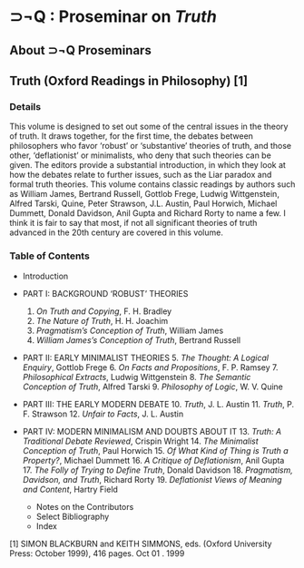 ⊃¬Q : Proseminar on *Truth*
===========================

About ⊃¬Q Proseminars
---------------------

Truth (Oxford Readings in Philosophy) [1]
-----------------------------------------

### Details

This volume is designed to set out some of the central issues in the
theory of truth. It draws together, for the first time, the debates
between philosophers who favor ‘robust’ or ‘substantive’ theories of
truth, and those other, ‘deflationist’ or minimalists, who deny that
such theories can be given. The editors provide a substantial
introduction, in which they look at how the debates relate to further
issues, such as the Liar paradox and formal truth theories. This volume
contains classic readings by authors such as William James, Bertrand
Russell, Gottlob Frege, Ludwig Wittgenstein, Alfred Tarski, Quine, Peter
Strawson, J.L. Austin, Paul Horwich, Michael Dummett, Donald Davidson,
Anil Gupta and Richard Rorty to name a few. I think it is fair to say
that most, if not all significant theories of truth advanced in the 20th
century are covered in this volume.

### Table of Contents

-   Introduction
-   PART I: BACKGROUND ‘ROBUST’ THEORIES
    1.  *On Truth and Copying*, F. H. Bradley
    2.  *The Nature of Truth*, H. H. Joachim
    3.  *Pragmatism’s Conception of Truth*, William James
    4.  *William James’s Conception of Truth*, Bertrand Russell

-   PART II: EARLY MINIMALIST THEORIES
    5.  *The Thought: A Logical Enquiry*, Gottlob Frege
    6.  *On Facts and Propositions*, F. P. Ramsey
    7.  *Philosophical Extracts*, Ludwig Wittgenstein
    8.  *The Semantic Conception of Truth*, Alfred Tarski
    9.  *Philosophy of Logic*, W. V. Quine

-   PART III: THE EARLY MODERN DEBATE
    10.  *Truth*, J. L. Austin
    11.  *Truth*, P. F. Strawson
    12.  *Unfair to Facts*, J. L. Austin

-   PART IV: MODERN MINIMALISM AND DOUBTS ABOUT IT
    13.  *Truth: A Traditional Debate Reviewed*, Crispin Wright
    14.  *The Minimalist Conception of Truth*, Paul Horwich
    15.  *Of What Kind of Thing is Truth a Property?*, Michael Dummett
    16.  *A Critique of Deflationism*, Anil Gupta
    17.  *The Folly of Trying to Define Truth*, Donald Davidson
    18.  *Pragmatism, Davidson, and Truth*, Richard Rorty
    19.  *Deflationist Views of Meaning and Content*, Hartry Field
    -   Notes on the Contributors
    -   Select Bibliography
    -   Index

[1] SIMON BLACKBURN and KEITH SIMMONS, eds. (Oxford University Press:
October 1999), 416 pages. Oct 01 . 1999
